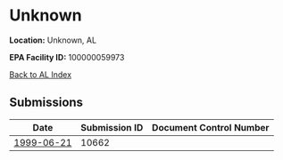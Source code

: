 # Unknown

**Location:** Unknown, AL

**EPA Facility ID:** 100000059973

[Back to AL Index](../../index.md)

## Submissions

| Date | Submission ID | Document Control Number |
|------|--------------|-------------------------|
| [1999-06-21](submissions/10662.md) | 10662 |  |
